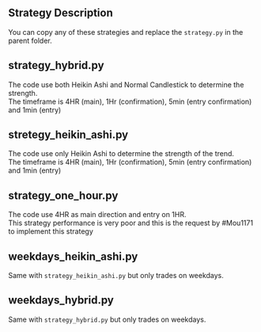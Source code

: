 ## Strategy Description
You can copy any of these strategies and replace the `strategy.py` in the parent folder.

## strategy_hybrid.py
The code use both Heikin Ashi and Normal Candlestick to determine the strength.  
The timeframe is 4HR (main), 1Hr (confirmation), 5min (entry confirmation) and 1min (entry)

## stretegy_heikin_ashi.py
The code use only Heikin Ashi to determine the strength of the trend.  
The timeframe is 4HR (main), 1Hr (confirmation), 5min (entry confirmation) and 1min (entry)

## strategy_one_hour.py
The code use 4HR as main direction and entry on 1HR.  
This strategy performance is very poor and this is the request by #Mou1171 to implement this strategy

## weekdays_heikin_ashi.py
Same with `strategy_heikin_ashi.py` but only trades on weekdays.

## weekdays_hybrid.py
Same with `strategy_hybrid.py` but only trades on weekdays.
